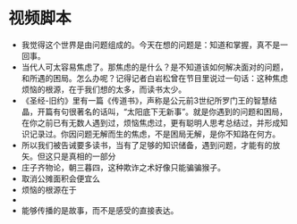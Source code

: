 # 视频脚本
- 我觉得这个世界是由问题组成的。今天在想的问题是：知道和掌握，真不是一回事。
- 当代人可太容易焦虑了。那焦虑的是什么？是不知道该如何解决面对的问题，和所遇的困局。怎么办呢？记得记者白岩松曾在节目里说过一句话：这种焦虑烦恼的根源，在于我们想的太多，而读书太少。
- 《圣经-旧约》里有一篇《传道书》，声称是公元前3世纪所罗门王的智慧结晶，开篇有句很著名的话叫，“太阳底下无新事”。就是你遇到的问题和困局，在你之前已有无数人遇到过，烦恼焦虑过，更有聪明人思考总结过，并形成知识记录过。你因问题无解而生的焦虑，不是困局无解，是你不知路在何方。
- 所以我们被告诫要多读书，当有了足够的知识储备，遇到问题，才能有的放矢。但这只是真相的一部分
- 庄子齐物论，朝三暮四，这种欺诈之术好像只能骗骗猴子。
- 取消公摊面积会便宜么
- 烦恼的根源在于
-
- 能够传播的是故事，而不是感受的直接表达。